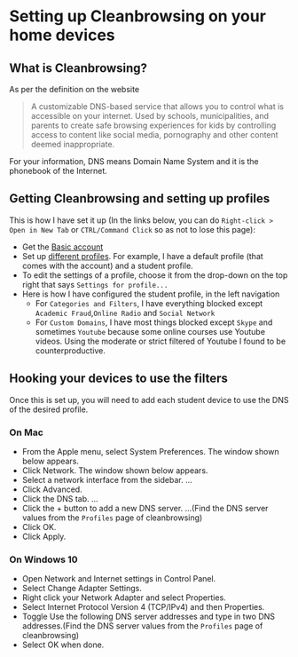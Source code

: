 # Setting up Cleanbrowsing on your home devices
## What is Cleanbrowsing?
As per the definition on the website
> A customizable DNS-based service that allows you to control what is accessible on your internet. Used by schools, municipalities, and parents to create safe browsing experiences for kids by controlling access to content like social media, pornography and other content deemed inappropriate.

For your information, DNS means Domain Name System and it is the phonebook of the Internet.

## Getting Cleanbrowsing and setting up profiles

This is how I have set it up (In the links below, you can do `Right-click > Open in New Tab` or `CTRL/Command Click` so as not to lose this page):
- Get the [Basic account](https://cleanbrowsing.org/pricing/)
- Set up [different profiles](https://my.cleanbrowsing.org/dashboard?page=settings&subpage=profiles). For example, I have a default profile (that comes with the account) and a student profile.
- To edit the settings of a profile, choose it from the drop-down on the top right that says `Settings for profile...`
- Here is how I have configured the student profile, in the left navigation
  - For `Categories and Filters`, I have everything blocked except `Academic Fraud`,`Online Radio` and `Social Network`
  - For `Custom Domains`, I have most things blocked except `Skype` and sometimes `Youtube` because some online courses use Youtube videos. Using the moderate or strict filtered of Youtube I found to be counterproductive.

## Hooking your devices to use the filters
Once this is set up, you will need to add each student device to use the DNS of the desired profile.

### On Mac
- From the Apple menu, select System Preferences. The window shown below appears.
- Click Network. The window shown below appears.
- Select a network interface from the sidebar. ...
- Click Advanced.
- Click the DNS tab. ...
- Click the + button to add a new DNS server. ...(Find the DNS server values from the `Profiles` page of cleanbrowsing)
- Click OK.
- Click Apply.

### On Windows 10
- Open Network and Internet settings in Control Panel.
- Select Change Adapter Settings.
- Right click your Network Adapter and select Properties.
- Select Internet Protocol Version 4 (TCP/IPv4) and then Properties.
- Toggle Use the following DNS server addresses and type in two DNS addresses.(Find the DNS server values from the `Profiles` page of cleanbrowsing)
- Select OK when done.
